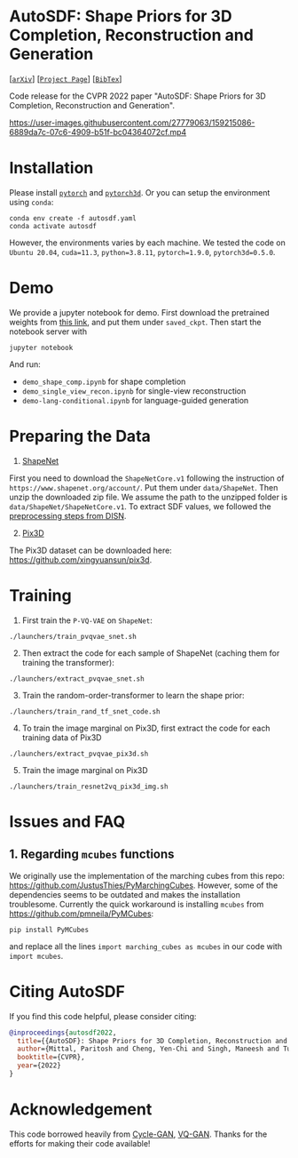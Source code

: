 # AutoSDF: Shape Priors for 3D Completion, Reconstruction and Generation
[[`arXiv`](https://arxiv.org/abs/2203.09516)]
[[`Project Page`](https://yccyenchicheng.github.io/AutoSDF/)]
[[`BibTex`](#citation)]

Code release for the CVPR 2022 paper "AutoSDF: Shape Priors for 3D Completion, Reconstruction and Generation".

https://user-images.githubusercontent.com/27779063/159215086-6889da7c-07c6-4909-b51f-bc04364072cf.mp4

# Installation
Please install [`pytorch`](https://pytorch.org/) and [`pytorch3d`](https://github.com/facebookresearch/pytorch3d). Or you can setup the environment using `conda`:

```
conda env create -f autosdf.yaml
conda activate autosdf
```

However, the environments varies by each machine. We tested the code on `Ubuntu 20.04`, `cuda=11.3`, `python=3.8.11`, `pytorch=1.9.0`, `pytorch3d=0.5.0`.

# Demo
We provide a jupyter notebook for demo. First download the pretrained weights from [this link](https://drive.google.com/drive/folders/1n8W_8CfQ7uZDYNrv487sd0oyhRoNLfGo?usp=sharing), and put them under `saved_ckpt`. Then start the notebook server with
```
jupyter notebook
```
And run:
- `demo_shape_comp.ipynb` for shape completion
- `demo_single_view_recon.ipynb` for single-view reconstruction
- `demo-lang-conditional.ipynb` for language-guided generation

# Preparing the Data
1. [ShapeNet](https://www.shapenet.org)

First you need to download the `ShapeNetCore.v1` following the instruction of `https://www.shapenet.org/account/`. Put them under `data/ShapeNet`. Then unzip the downloaded zip file. We assume the path to the unzipped folder is `data/ShapeNet/ShapeNetCore.v1`. To extract SDF values, we followed the [preprocessing steps from DISN](https://github.com/laughtervv/DISN/blob/master/preprocessing/create_point_sdf_grid.py).

2. [Pix3D](https://github.com/xingyuansun/pix3d)

The Pix3D dataset can be downloaded here: https://github.com/xingyuansun/pix3d.

# Training
1. First train the `P-VQ-VAE` on `ShapeNet`:
```
./launchers/train_pvqvae_snet.sh
```

2. Then extract the code for each sample of ShapeNet (caching them for training the transformer):
```
./launchers/extract_pvqvae_snet.sh
```

3. Train the random-order-transformer to learn the shape prior:
```
./launchers/train_rand_tf_snet_code.sh
```

4. To train the image marginal on Pix3D, first extract the code for each training data of Pix3D
```
./launchers/extract_pvqvae_pix3d.sh
```

5. Train the image marginal on Pix3D
```
./launchers/train_resnet2vq_pix3d_img.sh
```

# Issues and FAQ

## 1. Regarding `mcubes` functions
We originally use the implementation of the marching cubes from this repo: https://github.com/JustusThies/PyMarchingCubes. However, some of the dependencies seems to be outdated and makes the installation troublesome. Currently the quick workaround is installing `mcubes` from https://github.com/pmneila/PyMCubes:
```
pip install PyMCubes
```
and replace all the lines `import marching_cubes as mcubes` in our code with `import mcubes`. 

# <a name="citation"></a>Citing AutoSDF

If you find this code helpful, please consider citing:

```BibTeX
@inproceedings{autosdf2022,
  title={{AutoSDF}: Shape Priors for 3D Completion, Reconstruction and Generation},
  author={Mittal, Paritosh and Cheng, Yen-Chi and Singh, Maneesh and Tulsiani, Shubham},
  booktitle={CVPR},
  year={2022}
}
```

# Acknowledgement
This code borrowed heavily from [Cycle-GAN](https://github.com/junyanz/pytorch-CycleGAN-and-pix2pix), [VQ-GAN](https://github.com/CompVis/taming-transformers). Thanks for the efforts for making their code available!
